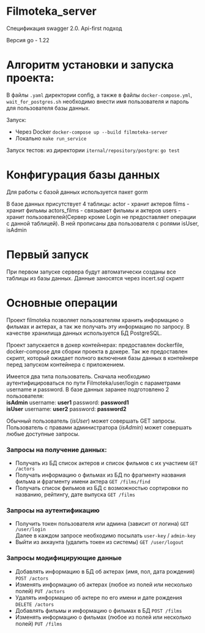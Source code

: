 # Filmoteka_server

Спецификация swagger 2.0. Api-first подход

Версия go - 1.22


# Алгоритм установки и запуска проекта:
В файлы `.yaml` директории config, а также в файлы `docker-compose.yml`, `wait_for_postgres.sh`  необходимо внести имя пользователя и пароль для пользователя базы данных.

Запуск:
- Через Docker `docker-compose up --build filmoteka-server`
- Локально `make run_service`

Запуск тестов: из директории `iternal/repository/postgre`: `go test`



# Конфигурация базы данных

Для работы с базой данных используется пакет gorm

В базе данных присутствует 4 таблицы:
actor - хранит актеров
films - хранит фильмы
actors_films - связывает фильмы и актеров
users - хранит пользователей(Сервер кроме Login не предоставляет операции с данной таблицей). В ней прописаны два пользователя с ролями isUser, isAdmin

# Первый запуск

При первом запуске сервера будут автоматически созданы все таблицы из базы данных.
Данные заносятся через incert.sql скрипт


# Основные операции
Проект filmoteka позволяет пользователям хранить информацию о фильмах и актерах, а так же получать эту информацию по запросу. В качестве хранилища данных используется БД PostgreSQL.

Проект запускается в докер контейнерах: предоставлен dockerfile, docker-compose для сборки проекта в докере. Так же предоставлен скрипт, который ожидает полного включения базы данных в контейнере перед запуском контейнера с приложением.

Имеется два типа пользователь. Сначала необходимо аутентифицироваться по пути Filmoteka/user/login с параметрами username и password. 
В базе данных заранее подготовлено 2 пользователя: \
**isAdmin** username: **user1** password: **password1** \
**isUser** username: **user2** password: **password2** 

Обычный пользователь (_isUser_) может совершать GET запросы.
Пользователь с правами администратора (_isAdmin_) может совершать любые доступные запросы.

### Запросы на получение данных:
- Получать из БД список актеров и список фильмов с их участием `GET /actors`
- Получать информацию о фильмах из БД по фрагменту названия фильма и фрагменту имени актера `GET /films/find`
- Получать список фильмов из БД с возможностью сортировки по названию, рейтингу, дате выпуска `GET /films`

### Запросы на аутентификацию
- Получить токен пользователя или админа (зависит от логина) `GET /user/login`\
Далее в каждом запросе необходимо посылать `user-key` / `admin-key`
- Выйти из аккаунта (удалить токен из системы) `GET /user/logout`

### Запросы модифицирующие данные

- Добавлять информацию в БД об актерах (имя, пол, дата рождения) `POST /actors`
- Изменять информацию об актерах (любое из полей или несколько полей) `PUT /actors`
- Удалять информацию об актере по его имени и дате рождения `DELETE /actors`
- Добавлять фильмы и информацию о фильмах в БД `POST /films`
- Изменять информацию о фильмах (любое из полей или несколько полей) `PUT /films`







